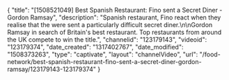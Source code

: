 {
    "title": "[1508521049] Best Spanish Restaurant: Fino sent a Secret Diner - Gordon Ramsay",
    "description": "Spanish restaurant, Fino react when they realise that the were sent a particularly difficult secret diner.\n\nGordon Ramsay in search of Britain's best restaurant. Top restaurants from around the UK compete to win the title.",
    "channelid": "123179143",
    "videoid": "123179374",
    "date_created": "1317402767",
    "date_modified": "1508373263",
    "type": "captivate",
    "layout": "channelVideo",
    "url": "\/food-network\/best-spanish-restaurant-fino-sent-a-secret-diner-gordon-ramsay\/123179143-123179374"
}